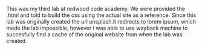 This was my third lab at redwood code academy. We were provided the .html and told to build the css using the actual site as a reference. Since this lab was originally created the url unsplash.it redirects to lorem ipsum, which made the lab impossible, however I was able to use wayback machine to succesfully find a cache of the original website from when the lab was created.